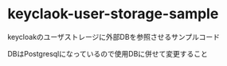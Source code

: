 # keyclaok-user-storage-sample
keycloakのユーザストレージに外部DBを参照させるサンプルコード

DBはPostgresqlになっているので使用DBに併せて変更すること
